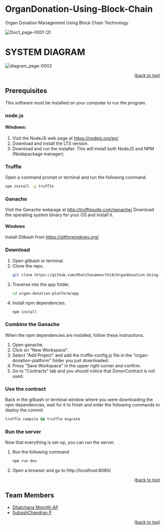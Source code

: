 # OrganDonation-Using-Block-Chain
Organ Donation Management Using Block Chain Technology

![Doc1_page-0001 (2)](https://github.com/Dhatchanamoorthi8/OrganDonation-Using-Block-Chain/assets/111693185/3a1d3de4-007a-48a3-98e5-ff34c89106d9)

# SYSTEM DIAGRAM
![diagram_page-0002](https://github.com/Dhatchanamoorthi8/OrganDonation-Using-Block-Chain/assets/111693185/f4b01c64-767c-44e2-a1bf-96ba6a5347a7)
<p align="right">(<a href="#readme-top">back to top</a>)</p>

## Prerequisites

This software must be installed on your computer to run the program.
### node.js

  #### Windows:
  1. Visit the NodeJS web page at https://nodejs.org/en/
  2. Download and install the LTS version.
  3. Download and run the installer. This will install both NodeJS and NPM (Nodepackage manager).
  
### Truffle
Open a command prompt or terminal and run the following command.
```sh
npm install -g truffle
```

### Ganache
Visit the Ganache webpage at http://trufflesuite.com/ganache/
Download the operating system binary for your OS and install it.

#### Windows
Install Gitbash from https://gitforwindows.org/

### Download
1. Open gitbash or terminal.
2. Clone the repo.
   ```sh
   git clone https://github.com/Dhatchanamoorthi8/OrganDonation-Using-Block-Chain.git
   ```
3. Traverse into the app folder.
   ```sh
   cd organ-donation-platform/app
   ```
4. Install npm dependencies.
   ```sh
   npm install
   ```
   
   
### Combine the Ganache
When the npm dependencies are installed, follow these instructions.
1. Open ganache.
2. Click on "New Workspace".
3. Select "Add Project" and add the truffle-config.js file in the "organ-donation-platform" folder you just downloaded.
4. Press "Save Workspace" in the upper right corner and confirm.
5. Go to "Contracts" tab and you should notice that DonorContract is not used.

### Use the contract
Back in the gitbash or terminal window where you were downloading the npm dependencies, wait for it to finish and enter the following commands to deploy the commit.
```sh
truffle compile && truffle migrate
```

### Run the server
Now that everything is set-up, you can run the server.
1. Run the following command
   ```sh
   npm run dev
   ```
2. Open a browser and go to http://localhost:8080/
<p align="right">(<a href="#readme-top">back to top</a>)</p>

## Team Members

* [Dhatchana Moorthi AP](https://github.com/Dhatchanamoorthi8)
* [SubashChandran P](https://github.com/subash037)

<p align="right">(<a href="#readme-top">back to top</a>)</p>
